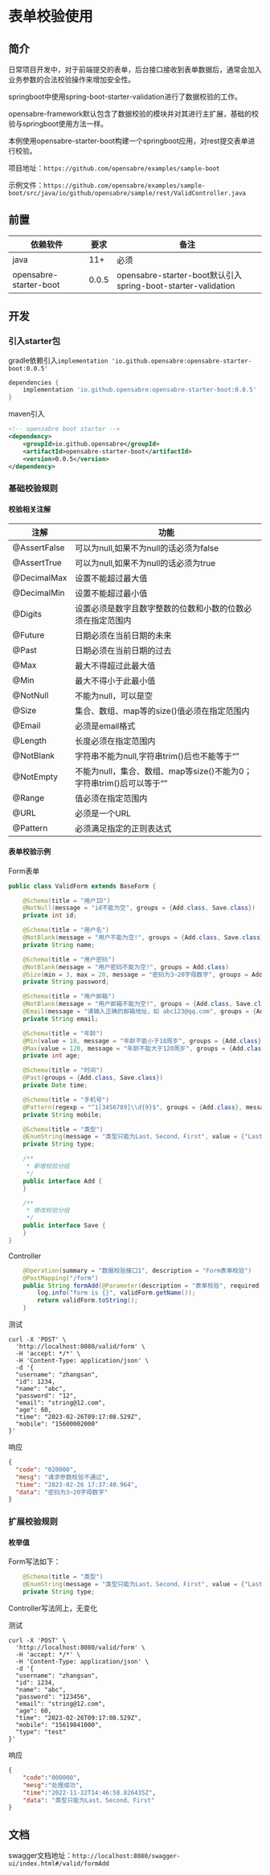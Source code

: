 # 表单校验使用

## 简介


⽇常项⽬开发中，对于前端提交的表单，后台接⼝接收到表单数据后，通常会加⼊业务参数的合法校验操作来增加安全性。

springboot中使用spring-boot-starter-validation进行了数据校验的⼯作。

opensabre-framework默认包含了数据校验的模块并对其进行主扩展，基础的校验与springboot使用方法一样。


本例使用opensabre-starter-boot构建一个springboot应用，对rest提交表单进行校验。

项目地址：`https://github.com/opensabre/examples/sample-boot`

示例文件：`https://github.com/opensabre/examples/sample-boot/src/java/io/github/opensabre/sample/rest/ValidController.java`


## 前置

| 依赖软件                    | 要求     | 备注                                             |
| ------------------------- | -------- | -----------------------------------------------------------|
| java                      | 11+      | 必须                                             |
| opensabre-starter-boot    | 0.0.5    | opensabre-starter-boot默认引入spring-boot-starter-validation |

## 开发

### 引入starter包

gradle依赖引入`implementation 'io.github.opensabre:opensabre-starter-boot:0.0.5'`

```groovy
dependencies {
    implementation 'io.github.opensabre:opensabre-starter-boot:0.0.5'
}
```

maven引入

```xml
<!-- opensabre boot starter -->
<dependency>
    <groupId>io.github.opensabre</groupId>
    <artifactId>opensabre-starter-boot</artifactId>
    <version>0.0.5</version>
</dependency>
```

### 基础校验规则

#### 校验相关注解

| 注解           | 功能        |
|---------------|-------------|
|@AssertFalse   | 可以为null,如果不为null的话必须为false|
|@AssertTrue    | 可以为null,如果不为null的话必须为true |
|@DecimalMax    | 设置不能超过最⼤值 |
|@DecimalMin    | 设置不能超过最⼩值 |
|@Digits        | 设置必须是数字且数字整数的位数和⼩数的位数必须在指定范围内|
|@Future        | ⽇期必须在当前⽇期的未来|
|@Past          | ⽇期必须在当前⽇期的过去|
|@Max           | 最⼤不得超过此最⼤值|
|@Min           | 最⼤不得⼩于此最⼩值|
|@NotNull       | 不能为null，可以是空|
|@Size          | 集合、数组、map等的size()值必须在指定范围内|
|@Email         | 必须是email格式|
|@Length        | ⻓度必须在指定范围内|
|@NotBlank      | 字符串不能为null,字符串trim()后也不能等于“”|
|@NotEmpty      | 不能为null，集合、数组、map等size()不能为0；字符串trim()后可以等于“”|
|@Range         | 值必须在指定范围内|
|@URL           | 必须是⼀个URL|
|@Pattern       | 必须满⾜指定的正则表达式|

#### 表单校验示例

Form表单

```java
public class ValidForm extends BaseForm {

    @Schema(title = "用户ID")
    @NotNull(message = "id不能为空", groups = {Add.class, Save.class})
    private int id;

    @Schema(title = "用户名")
    @NotBlank(message = "⽤户不能为空!", groups = {Add.class, Save.class})
    private String name;

    @Schema(title = "用户密码")
    @NotBlank(message = "⽤户密码不能为空!", groups = Add.class)
    @Size(min = 3, max = 20, message = "密码为3~20字母数字", groups = Add.class)
    private String password;

    @Schema(title = "用户邮箱")
    @NotBlank(message = "⽤户邮箱不能为空!", groups = {Add.class, Save.class})
    @Email(message = "请输入正确的邮箱地址，如 abc123@qq.com", groups = {Add.class, Save.class})
    private String email;

    @Schema(title = "年龄")
    @Min(value = 18, message = "年龄不能小于18周岁", groups = {Add.class})
    @Max(value = 120, message = "年龄不能大于120周岁", groups = {Add.class})
    private int age;

    @Schema(title = "时间")
    @Past(groups = {Add.class, Save.class})
    private Date time;

    @Schema(title = "手机号")
    @Pattern(regexp = "^1[3456789]\\d{9}$", groups = {Add.class}, message = "请输入正确的手机号")
    private String mobile;

    @Schema(title = "类型")
    @EnumString(message = "类型只能为Last、Second、First", value = {"Last", "Second", "First"}, groups = {Add.class, Save.class})
    private String type;

    /**
     * 新增校验分组
     */
    public interface Add {
    }

    /**
     * 修改校验分组
     */
    public interface Save {
    }
}
```

Controller

```java
    @Operation(summary = "数据校验接口1", description = "Form表单校验")
    @PostMapping("/form")
    public String formAdd(@Parameter(description = "表单校验", required = true) @Validated(ValidForm.Add.class) @RequestBody ValidForm validForm) {
        log.info("form is {}", validForm.getName());
        return validForm.toString();
    }
```

测试

```shell
curl -X 'POST' \
  'http://localhost:8080/valid/form' \
  -H 'accept: */*' \
  -H 'Content-Type: application/json' \
  -d '{
  "username": "zhangsan",
  "id": 1234,
  "name": "abc",
  "password": "12",
  "email": "string@12.com",
  "age": 60,
  "time": "2023-02-26T09:17:08.529Z",
  "mobile": "15600002000"
}'

```

响应

```json
{
  "code": "020000",
  "mesg": "请求参数校验不通过",
  "time": "2023-02-26 17:37:40.964",
  "data": "密码为3~20字母数字"
}
```

### 扩展校验规则

#### 枚举值

Form写法如下：

```java
    @Schema(title = "类型")
    @EnumString(message = "类型只能为Last、Second、First", value = {"Last", "Second", "First"}, groups = {Add.class, Save.class})
    private String type;
```

Controller写法同上，无变化

测试

```shell
curl -X 'POST' \
  'http://localhost:8080/valid/form' \
  -H 'accept: */*' \
  -H 'Content-Type: application/json' \
  -d '{
  "username": "zhangsan",
  "id": 1234,
  "name": "abc",
  "password": "123456",
  "email": "string@12.com",
  "age": 60,
  "time": "2023-02-26T09:17:08.529Z",
  "mobile": "15619841000",
  "type": "test"
}'
```

响应

```json
{
    "code":"000000",
    "mesg":"处理成功",
    "time":"2022-11-22T14:46:58.826435Z",
    "data": "类型只能为Last、Second、First"
}
```

## 文档

swagger文档地址：`http://localhost:8080/swagger-ui/index.html#/valid/formAdd`